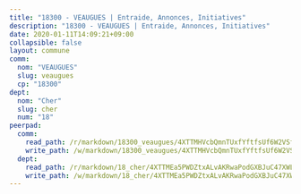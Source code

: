 ```yaml
---
title: "18300 - VEAUGUES | Entraide, Annonces, Initiatives"
description: "18300 - VEAUGUES | Entraide, Annonces, Initiatives"
date: 2020-01-11T14:09:21+09:00
collapsible: false
layout: commune
comm:
  nom: "VEAUGUES"
  slug: veaugues
  cp: "18300"
dept:
  nom: "Cher"
  slug: cher
  num: "18"
peerpad:
  comm:
    read_path: /r/markdown/18300_veaugues/4XTTMHVcbQmnTUxfYftfsUf6W2VSfJnwVe3DjfGKSngoeRvFv
    write_path: /w/markdown/18300_veaugues/4XTTMHVcbQmnTUxfYftfsUf6W2VSfJnwVe3DjfGKSngoeRvFv-K3TgU1eJTytpoiDAqkoSWQk8V4TvL3p24cGYW8s38QMPsnoyLCijejGQ75kDGfMJqyyBAnthjzmu9RuNRFuBnnTMYToxDza1ijDSwhNvMtfp38m5kiWaWEDqjngtVJqpUp36uAHJ
  dept:
    read_path: /r/markdown/18_cher/4XTTMEa5PWDZtxALvAKRwaPodGXBJuC47XWLMLZ5hCaMSik3w
    write_path: /w/markdown/18_cher/4XTTMEa5PWDZtxALvAKRwaPodGXBJuC47XWLMLZ5hCaMSik3w-K3TgTvT6tiupPRTeoV2zMggT6E77BmY6Zeeqwk1pvv6Bfo4GHKoyLD2hQDLMcNajnfixB5aDgngmFZba1jsFtXhXJhkZaMz5Fno5UjuUU6mkQFXv9cWu6FJLmGRziLMtgTSufDeD
---
```


